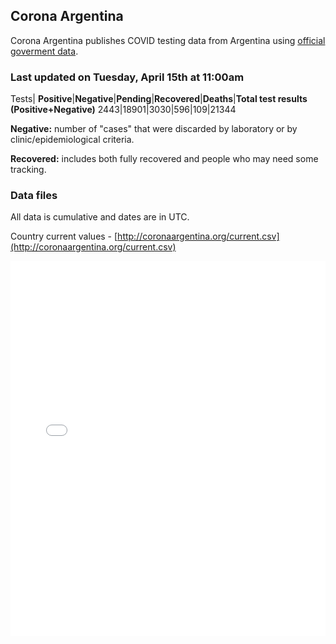 ## Corona Argentina 

Corona Argentina publishes COVID testing data from Argentina using [official goverment data](https://www.argentina.gob.ar/coronavirus/informe-diario).


### Last updated on Tuesday, April 15th at 11:00am

Tests|
**Positive**|**Negative**|**Pending**|**Recovered**|**Deaths**|**Total test results (Positive+Negative)**
2443|18901|3030|596|109|21344

**Negative:** number of "cases" that were discarded by laboratory or by clinic/epidemiological criteria.

**Recovered:** includes both fully recovered and people who may need some tracking.
 

### Data files

All data is cumulative and dates are in UTC.
 
Country current values - [http://coronaargentina.org/current.csv](http://coronaargentina.org/current.csv)

<iframe width="100%" height="600" src="chart.html" style="border:none;"></iframe>
